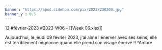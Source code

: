 ```yaml
---
banner: "https://apod.cidehom.com/pix/2023/230209.jpg"
banner_y : 0.5
---
```

12 #février-2023 #2023-W06 - [[Week 06.xlsx]]


Aujourd'hui, le jeudi 09 février 2023, j'ai aimé l'énerver avec ses seins, elle est terriblement mignonne quand elle prend son visage énervé !! ^Ambre